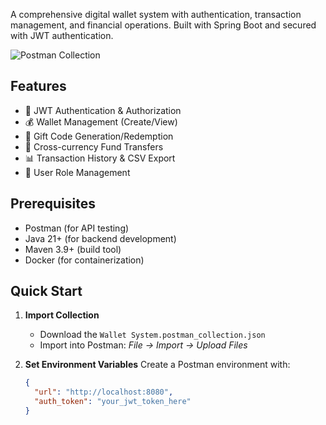 A comprehensive digital wallet system with authentication, transaction management, and financial operations. Built with Spring Boot and secured with JWT authentication.

![Postman Collection](https://img.shields.io/badge/Postman-Collection-orange?style=flat-square&logo=postman)

## Features

- 🔐 JWT Authentication & Authorization
- 💰 Wallet Management (Create/View)
- 🎁 Gift Code Generation/Redemption
- 💸 Cross-currency Fund Transfers
- 📊 Transaction History & CSV Export
- 👥 User Role Management

## Prerequisites

- Postman (for API testing)
- Java 21+ (for backend development)
- Maven 3.9+ (build tool)
- Docker (for containerization)

## Quick Start

1. **Import Collection**
   - Download the `Wallet System.postman_collection.json`
   - Import into Postman: *File → Import → Upload Files*

2. **Set Environment Variables**
   Create a Postman environment with:
   ```json
   {
     "url": "http://localhost:8080",
     "auth_token": "your_jwt_token_here"
   }
